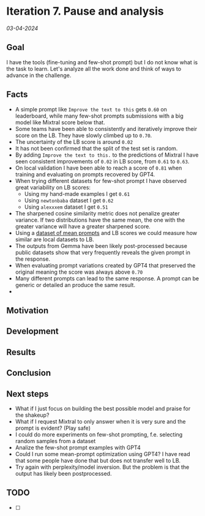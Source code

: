 # Iteration 7. Pause and analysis

_03-04-2024_

## Goal

I have the tools (fine-tuning and few-shot prompt) but I do not know what is the task to learn. Let's
analyze all the work done and think of ways to advance in the challenge.

## Facts

- A simple prompt like `Improve the text to this` gets `0.60` on leaderboard, while many few-shot prompts
  submissions with a big model like Mixtral score below that.
- Some teams have been able to consistently and  iteratively improve their score on the LB. They have slowly climbed up to `0.70`.
- The uncertainty of the LB score is around `0.02`
- It has not been confirmed that the split of the test set is random.
- By adding `Improve the text to this.` to the predictions of Mixtral I have seen consistent improvements of `0.02` in LB score, from `0.61` to `0.63`.
- On local validation I have been able to reach a score of `0.81` when training and evaluating on prompts recovered by GPT4.
- When trying different datasets for few-shot prompt I have observed great variability on LB scores:
    - Using my hand-made examples I get `0.61`
    - Using `newtonbaba` dataset I get `0.62`
    - Using `alexxxem` dataset I get `0.51`
- The sharpened cosine similarity metric does not penalize greater variance. If two distributions have the same mean, the one with the greater variance will have a greater sharpened score.
- Using a [dataset of mean prompts](https://www.kaggle.com/datasets/kishanvavdara/llm-prompt-recovery-mean-prompts) and LB scores we could measure how similar are local datasets to LB.
- The outputs from Gemma have been likely post-processed because public datasets show that very frequently
  reveals the given prompt in the response.
- When evaluating prompt variations created by GPT4 that preserved the original meaning the score was always above `0.70`
- Many different prompts can lead to the same response. A prompt can be generic or detailed an produce the same result.
- 

## Motivation

## Development

## Results

## Conclusion

## Next steps

- What if I just focus on building the best possible model and praise for the shakeup?
- What if I request Mixtral to only answer when it is very sure and the prompt is evident? (Play safe)
- I could do more experiments on few-shot prompting, f.e. selecting random samples from a dataset
- Analize the few-shot prompt examples with GPT4
- Could I run some mean-prompt optimization using GPT4? I have read that some people have done that but does not transfer well to LB.
- Try again with perplexity/model inversion. But the problem is that the output has likely been postprocessed.

## TODO

- [ ]
